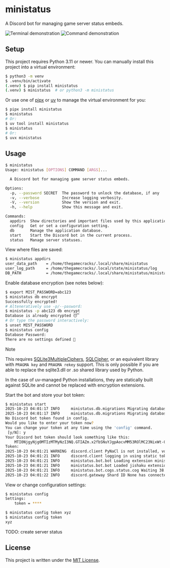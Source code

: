 # ministatus

A Discord bot for managing game server status embeds.

![Terminal demonstration](https://github.com/user-attachments/assets/17f4ce1f-a40c-4244-9e80-132f2bc7cfdc)
![Command demonstration](https://github.com/user-attachments/assets/c382fc35-ab9e-4ae6-9874-6e52e3dd8c94)

## Setup

This project requires Python 3.11 or newer. You can manually install this
project into a virtual environment:

```sh
$ python3 -m venv
$ .venv/bin/activate
(.venv) $ pip install ministatus
(.venv) $ ministatus  # or python3 -m ministatus
```

Or use one of [pipx] or [uv] to manage the virtual environment for you:

```sh
$ pipx install ministatus
$ ministatus
# Or:
$ uv tool install ministatus
$ ministatus
# Or:
$ uvx ministatus
```

[pipx]: https://pipx.pypa.io/latest/
[uv]: https://docs.astral.sh/uv/

## Usage

```sh
$ ministatus
Usage: ministatus [OPTIONS] COMMAND [ARGS]...

  A Discord bot for managing game server status embeds.

Options:
  -p, --password SECRET  The password to unlock the database, if any
  -v, --verbose          Increase logging verbosity.
  -V, --version          Show the version and exit.
  -h, --help             Show this message and exit.

Commands:
  appdirs  Show directories and important files used by this application.
  config   Get or set a configuration setting.
  db       Manage the application database.
  start    Start the Discord bot in the current process.
  status   Manage server statuses.
```

View where files are saved:

```sh
$ ministatus appdirs
user_data_path    = /home/thegamecracks/.local/share/ministatus
user_log_path     = /home/thegamecracks/.local/state/ministatus/log
DB_PATH           = /home/thegamecracks/.local/share/ministatus/ministatus.db
```

Enable database encryption (see notes below):

```sh
$ export MIST_PASSWORD=abc123
$ ministatus db encrypt
Successfully encrypted!
# Alteneratively use -p/--pasword:
$ ministatus -p abc123 db encrypt
Database is already encrypted 😴
# Or type the password interactively:
$ unset MIST_PASSWORD
$ ministatus config
Database Password:
There are no settings defined 🙁
```

> [!NOTE]
> This requires [SQLite3MultipleCiphers], [SQLCipher], or an equivalent library
> with `PRAGMA key` and `PRAGMA rekey` support. This is only possible if you
> are able to replace the sqlite3.dll or .so shared library used by Python.
>
> In the case of uv-managed Python installations, they are statically built
> against SQLite and cannot be replaced with encryption extensions.

[SQLite3MultipleCiphers]: https://github.com/utelle/SQLite3MultipleCiphers
[SQLCipher]: https://github.com/sqlcipher/sqlcipher

Start the bot and store your bot token:

```sh
$ ministatus start
2025-10-23 04:01:17 INFO     ministatus.db.migrations Migrating database to v1
2025-10-23 04:01:17 INFO     ministatus.db.migrations Migrating database to v2
No Discord bot token found in config.
Would you like to enter your token now?
You can change your token at any time using the 'config' command.
 [y/N]: y
Your Discord bot token should look something like this:
    MTI0NjgyNjg0MTIzMTMyNzI3NQ.GTIAZm.x2fbSNuYJgpAocvMM53ROlMC23NixWt-0NOjMc
Token:
2025-10-23 04:01:21 WARNING  discord.client PyNaCl is not installed, voice will NOT be supported
2025-10-23 04:01:21 INFO     discord.client logging in using static token
2025-10-23 04:01:21 INFO     ministatus.bot.bot Loading extension ministatus.bot.cogs.status
2025-10-23 04:01:21 INFO     ministatus.bot.bot Loaded jishaku extension (v2.6.3)
2025-10-23 04:01:21 INFO     ministatus.bot.cogs.status.cog Waiting 38.22s before starting query loop...
2025-10-23 04:01:22 INFO     discord.gateway Shard ID None has connected to Gateway (Session ID: 9bd2e577bbc4a21be5eed933900d076f).
```

View or change configuration settings:

```sh
$ ministatus config
Settings:
    token = ****

$ ministatus config token xyz
$ ministatus config token
xyz
```

TODO: create server status

## License

This project is written under the [MIT License].

[MIT License]: /LICENSE
